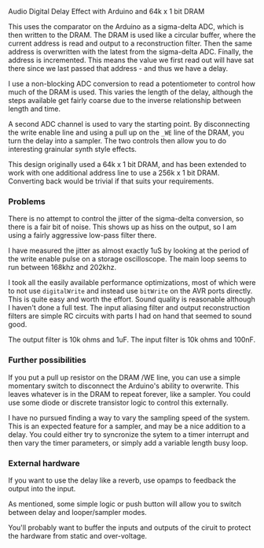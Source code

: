 Audio Digital Delay Effect with Arduino and 64k x 1 bit DRAM

This uses the comparator on the Arduino as a sigma-delta ADC, which is then
written to the DRAM. The DRAM is used like a circular buffer, where the
current address is read and output to a reconstruction filter. Then the same
address is overwritten with the latest from the sigma-delta ADC. Finally,
the address is incremented. This means the value we first read out will have
sat there since we last passed that address - and thus we have a delay.

I use a non-blocking ADC conversion to read a potentiometer to control how much
of the DRAM is used. This varies the length of the delay, although the steps
available get fairly coarse due to the inverse relationship between length and
time.

A second ADC channel is used to vary the starting point. By disconnecting the
write enable line and using a pull up on the `_WE` line of the DRAM, you turn
the delay into a sampler. The two controls then allow you to do interesting
grainular synth style effects.

This design originally used a 64k x 1 bit DRAM, and has been extended to work
with one additional address line to use a 256k x 1 bit DRAM. Converting back
would be trivial if that suits your requirements.

### Problems

There is no attempt to control the jitter of the sigma-delta conversion, so there
is a fair bit of noise. This shows up as hiss on the output, so I am using a
fairly aggressive low-pass filter there.

I have measured the jitter as almost exactly 1uS by looking at the period of the
write enable pulse on a storage oscilloscope. The main loop seems to run between
168khz and 202khz.

I took all the easily available performance optimizations, most of which were
to not use `digitalWrite` and instead use `bitWrite` on the AVR ports directly.
This is quite easy and worth the effort. Sound quality is reasonable although
I haven't done a full test. The input aliasing filter and output reconstruction
filters are simple RC circuits with parts I had on hand that seemed to sound
good.

The output filter is 10k ohms and 1uF. The input filter is 10k ohms and 100nF.

### Further possibilities

If you put a pull up resistor on the DRAM /WE line, you can use a simple momentary
switch to disconnect the Arduino's ability to overwrite. This leaves whatever is
in the DRAM to repeat forever, like a sampler. You could use some diode or discrete
transistor logic to control this externally.

I have no pursued finding a way to vary the sampling speed of the system. This
is an expected feature for a sampler, and may be a nice addition to a delay.
You could either try to syncronize the sytem to a timer interrupt and then vary
the timer parameters, or simply add a variable length busy loop.

### External hardware

If you want to use the delay like a reverb, use opamps to feedback the output
into the input.

As mentioned, some simple logic or push button will allow you to switch between
delay and looper/sampler modes.

You'll probably want to buffer the inputs and outputs of the ciruit to protect
the hardware from static and over-voltage.

